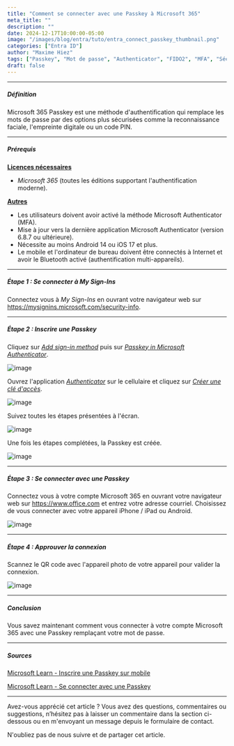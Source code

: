 ```yaml
---
title: "Comment se connecter avec une Passkey à Microsoft 365"
meta_title: ""
description: ""
date: 2024-12-17T10:00:00-05:00
image: "/images/blog/entra/tuto/entra_connect_passkey_thumbnail.png"
categories: ["Entra ID"]
author: "Maxime Hiez"
tags: ["Passkey", "Mot de passe", "Authenticator", "FIDO2", "MFA", "Sécurité"]
draft: false
---
```

---

##### Définition
Microsoft 365 Passkey est une méthode d'authentification qui remplace les mots de passe par des options plus sécurisées comme la reconnaissance faciale, l'empreinte digitale ou un code PIN.

---

##### Prérequis
**<u>Licences nécessaires</u>**
- *Microsoft 365* (toutes les éditions supportant l'authentification moderne).

**<u>Autres</u>**
- Les utilisateurs doivent avoir activé la méthode Microsoft Authenticator (MFA).
- Mise à jour vers la dernière application Microsoft Authenticator (version 6.8.7 ou ultérieure).
- Nécessite au moins Android 14 ou iOS 17 et plus.
- Le mobile et l'ordinateur de bureau doivent être connectés à Internet et avoir le Bluetooth activé (authentification multi-appareils).

---


##### Étape 1 : Se connecter à My Sign-Ins
Connectez vous à *My Sign-Ins* en ouvrant votre navigateur web sur https://mysignins.microsoft.com/security-info.

---

##### Étape 2 : Inscrire une Passkey
Cliquez sur *<u>Add sign-in method</u>* puis sur *<u>Passkey in Microsoft Authenticator</u>*.

![image](/images/blog/entra/tuto/entra_passkey_003.png)

Ouvrez l'application *<u>Authenticator</u>* sur le cellulaire et cliquez sur *<u>Créer une clé d'accès</u>*.

![image](/images/blog/entra/tuto/entra_passkey_004.png)

Suivez toutes les étapes présentées à l'écran.

![image](/images/blog/entra/tuto/entra_passkey_005.png)

Une fois les étapes complétées, la Passkey est créée.

![image](/images/blog/entra/tuto/entra_passkey_006.png)

---

##### Étape 3 : Se connecter avec une Passkey
Connectez vous à votre compte Microsoft 365 en ouvrant votre navigateur web sur https://www.office.com et entrez votre adresse courriel. Choisissez de vous connecter avec votre appareil iPhone / iPad ou Android.

![image](/images/blog/entra/tuto/entra_passkey_007.png)

---

##### Étape 4 : Approuver la connexion
Scannez le QR code avec l'appareil photo de votre appareil pour valider la connexion.

![image](/images/blog/entra/tuto/entra_passkey_008.png)

---

##### Conclusion
Vous savez maintenant comment vous connecter à votre compte Microsoft 365 avec une Passkey remplaçant votre mot de passe.

---

##### Sources
[Microsoft Learn - Inscrire une Passkey sur mobile](https://learn.microsoft.com/fr-ca/entra/identity/authentication/how-to-register-passkey-mobile?tabs=iOS)

[Microsoft Learn - Se connecter avec une Passkey](https://learn.microsoft.com/fr-ca/entra/identity/authentication/how-to-sign-in-passkey)

---


Avez-vous apprécié cet article ? Vous avez des questions, commentaires ou suggestions, n’hésitez pas à laisser un commentaire dans la section ci-dessous ou en m'envoyant un message depuis le formulaire de contact.

N'oubliez pas de nous suivre et de partager cet article.